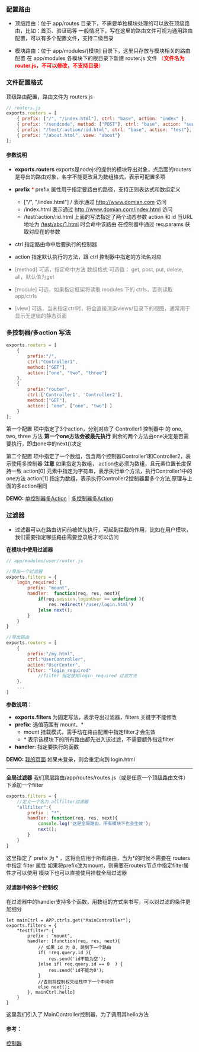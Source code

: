 ### 配置路由

- 顶级路由：位于 app/routes 目录下，不需要单独模块处理的可以放在顶级路由，比如：首页、验证码等
一般情况下，写在这里的路由文件可视为通用路由配置，可以有多个配置文件，支持二级目录

- 模块路由：位于 app/modules/[模块] 目录下，这里只存放与模块相关的路由配置
在 app/modules 各模块下的根目录下新建 router.js 文件 <font color=red>（**文件名为 router.js，不可以修改，不支持目录**）</font>

### 文件配置格式
顶级路由配置，路由文件为 routers.js
```javascript
// routers.js
exports.routers = [
    { prefix: ["/", "/index.html"], ctrl: "base", action: "index" },
    { prefix: "/sendcode", method: ["POST"], ctrl: "base", action: "send_code" },
    { prefix: "/test/:action/:id.html", ctrl: "base", action: "test"},
    { prefix: "/about.html", view: "about"}
];
```

#### 参数说明
- **exports.routers**
exports是nodejs的提供的模块导出对象，点后面的routers是导出的路由对象，名字不能更改且为数组格式，表示可配置多项
- **prefix** <font color='red'>*</font>
prefix 属性用于指定要路由的路径，支持正则表达式和数组定义
    - ["/", "/index.html"] / 表示通过 http://www.domian.com 访问
    - /index.html 表示通过 http://www.domian.com/index.html 访问
    - /test/:action/:id.html
        上面的写法指定了两个动态参数 action 和 id
        当URL 地址为 [/test/abc/1.html](/test/abc/1.html) 时会命中该路由
        在控制器中通过 req.params 获取对应在的参数


- ctrl    指定路由命中后要执行的控制器
- action  指定默认执行的方法，跟 ctrl 控制器中指定的方法名对应
- <font color="gray">[method]  可选，指定命中方法 数组格式 可选值： get, post, put, delete, all，默认值为get</font>
- <font color="gray">[module]  可选，如果指定框架将读取 modules 下的 ctrls，否则读取app/ctrls</font>
- <font color="gray">[view]    可选，当未指定ctrl时，将会直接渲染views/目录下的视图，通常用于显示无逻辑的静态页面</font>

### 多控制器/多action 写法
```js
exports.routers = [
    {
        prefix:"/",
        ctrl:"Controller1",
        method:["GET"],
        action:["one", "two", "three"]
    },
    {
        prefix:"router",
        ctrl:['Controller1', 'Controller2'],
        method:["GET"],
        action:[ "one", ["one", "two"] ]
    }
];
```
第一个配置 项中指定了3个action，分别对应了 Controller1 控制器中 的 one, two, three 方法
**第一个one方法会被最先执行** 剩余的两个方法由one决定是否需要执行，即由one中的next()决定

第二个配置 项中指定了一个数组，包含两个控制器Controller1和Controller2，表示使用多控制器
    **注意** 如果指定为数组， action也必须为数组，且元素位置长度保持一致
    action[0] 元素中指定为字符串，表示执行单个方法，执行Controller1中的one方法
    action[1] 指定为数组，表示执行Controller2控制器里多个方法,原理与上面的多action相同

**DEMO:** [单控制器多Action](/ctrl/multiAction.html?p=one) | [多控制器多Action](/ctrl/multiCtrlAction.html?p=one)

### 过滤器
- 过滤器可以在路由访问前被优先执行，可起到拦截的作用，比如在用户模块，我们需要指定哪些路由需要登录后才可以访问

**在模块中使用过滤器**
```js
// app/modules/user/router.js

//导出一个过滤器
exports.filters = {
    login_required: {
        prefix: "mount",
        handler:  function(req, res, next){
            if(req.session.loginUser == undefined ){
                res.redirect('/user/login.html')
            }else next();
        }
    }
}

//导出路由
exports.routers = [
    {
        prefix:"/my.html",
        ctrl:"UserController",
        action:"UserCenter",
        filter: "login_required"
            //filter 指定使用login_required 过滤方法
    },
    ...
]
```
**参数说明：**
- **exports.filters** 为固定写法，表示导出过滤器，filters 关键字不能修改
- **prefix**: 选值范围有 mount、*
    - mount 挂载模式，需手动在路由配置中指定filter才会生效
    - \* 表示该模块下的所有路由都先进入该过滤，不需要额外指定filter
- **handler**: 指定要执行的函数

**DEMO:** [我的页面](/user/my.html)
如果未登录，则会重定向到 login.html
***

**全局过滤器**
我们顶层路由/app/routes/routes.js（或是任意一个顶级路由文件）下添加一个filter
```js
exports.filters = {
    //定义一个名为 allfilter过滤器
    "allfilter":{
        prefix : "*",
        handler: function(req, res, next){
            console.log('这是全局路由，所有模块下也会生效');
            next();
        }
    }
}
```
这里指定了 prefix 为 \* ，这将会应用于所有路由，当为*的时候不需要在 routers 中指定 filter 属性
如果将prefix改为mount，则需要在routers节点中指定filter属性才可以使用
模块下也可以直接使用挂载全局过滤器

#### 过滤器中的多个控制权
在过滤器中的handler支持多个函数，用数组的方式来书写，可以对过滤的条件更加细分
```JS
let mainCtrl = APP.ctrls.get("MainController");
exports.filters = {
    "testfilter":{
        prefix : "mount",
        handler: [function(req, res, next){
            // 如果 id 为 0, 跳到下一个路由
            if( !req.query.id ){
                res.send('id不能为空');
            }else if( req.query.id == 0  ) {
                res.send('id不能为0');
            }
            //否则将控制权交给栈中下一个中间件
            else next();
        }, mainCtrl.hello]
    }
}
```
这里我们引入了 MainController控制器，为了调用其hello方法


#### 参考：
[控制器](编写控制器.md)